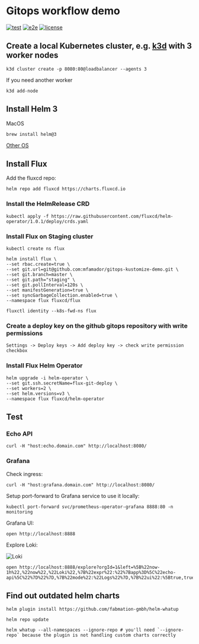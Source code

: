 # Gitops workflow demo

[![test](https://github.com/mfamador/gitops-demo/workflows/test/badge.svg)](https://github.com/mfamador/gitops-demo/actions)
[![e2e](https://github.com/mfamador/gitops-demo/workflows/e2e/badge.svg)](https://github.com/mfamador/gitops-demo/actions)
[![license](https://img.shields.io/github/license/mfamador/gitops-demo.svg)](https://github.com/mfamador/gitops-demo/blob/main/LICENSE)


## Create a local Kubernetes cluster, e.g. [k3d](https://k3d.io/#installation) with 3 worker nodes

    k3d cluster create -p 8080:80@loadbalancer --agents 3

If you need another worker

    k3d add-node

## Install Helm 3

MacOS

    brew install helm@3

[Other OS](https://helm.sh/docs/intro/install/)

## Install Flux


Add the fluxcd repo:

    helm repo add fluxcd https://charts.fluxcd.io

### Install the HelmRelease CRD

    kubectl apply -f https://raw.githubusercontent.com/fluxcd/helm-operator/1.0.1/deploy/crds.yaml

### Install Flux on Staging cluster
```
kubectl create ns flux

helm install flux \
--set rbac.create=true \
--set git.url=git@github.com:mfamador/gitops-kustomize-demo.git \
--set git.branch=master \
--set git.path="staging" \
--set git.pollInterval=120s \
--set manifestGeneration=true \
--set syncGarbageCollection.enabled=true \
--namespace flux fluxcd/flux

fluxctl identity --k8s-fwd-ns flux
```

### Create a deploy key on the github gitops repository with write permissions

    Settings -> Deploy keys -> Add deploy key -> check write permission checkbox

### Install Flux Helm Operator
```
helm upgrade -i helm-operator \
--set git.ssh.secretName=flux-git-deploy \
--set workers=2 \
--set helm.versions=v3 \
--namespace flux fluxcd/helm-operator
````

## Test

### Echo API
```
curl -H "host:echo.domain.com" http://localhost:8080/
```

### Grafana

Check ingress:
```
curl -H "host:grafana.domain.com" http://localhost:8080/
```

Setup port-forward to Grafana service to use it locally:
```
kubectl port-forward svc/prometheus-operator-grafana 8888:80 -n monitoring
```

Grafana UI:
```
open http://localhost:8888
```

Explore Loki:

![Loki](assets/loki.png "Loki")

```
open http://localhost:8888/explore?orgId=1&left=%5B%22now-1h%22,%22now%22,%22Loki%22,%7B%22expr%22:%22%7Bapp%3D%5C%22echo-api%5C%22%7D%22%7D,%7B%22mode%22:%22Logs%22%7D,%7B%22ui%22:%5Btrue,true,true,%22none%22%5D%7D%5D
```


## Find out outdated helm charts

```
helm plugin install https://github.com/fabmation-gmbh/helm-whatup

helm repo update

helm whatup --all-namespaces --ignore-repo # you'll need `--ignore-repo` because the plugin is not handling custom charts correctly
```
